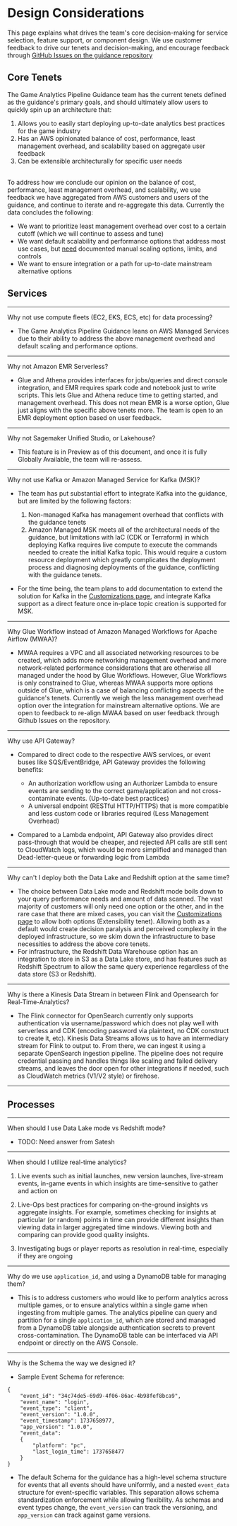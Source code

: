 # Design Considerations
This page explains what drives the team's core decision-making for service selection, feature support, or component design. We use customer feedback to drive our tenets and decision-making, and encourage feedback through [GitHub Issues on the guidance repository](https://github.com/aws-solutions-library-samples/guidance-for-game-analytics-pipeline-on-aws/issues)

## Core Tenets
The Game Analytics Pipeline Guidance team has the current tenets defined as the guidance's primary goals, and should ultimately allow users to quickly spin up an architecture that:

1. Allows you to easily start deploying up-to-date analytics best practices for the game industry
2. Has an AWS opinionated balance of cost, performance, least management overhead, and scalability based on aggregate user feedback
3. Can be extensible architecturally for specific user needs

<br>
To address how we conclude our opinion on the balance of cost, performance, least management overhead, and scalability, we use feedback we have aggregated from AWS customers and users of the guidance, and continue to iterate and re-aggregate this data. Currently the data concludes the following:

- We want to prioritize least management overhead over cost to a certain cutoff (which we will continue to assess and tune)
- We want default scalability and performance options that address most use cases, but <u>need</u> documented manual scaling options, limits, and controls
- We want to ensure integration or a path for up-to-date mainstream alternative options

## Services
---
Why not use compute fleets (EC2, EKS, ECS, etc) for data processing?

- The Game Analytics Pipeline Guidance leans on AWS Managed Services due to their ability to address the above management overhead and default scaling and performance options.

---

Why not Amazon EMR Serverless?

- Glue and Athena provides interfaces for jobs/queries and direct console integration, and EMR requires spark code and notebook just to write scripts. This lets Glue and Athena reduce time to getting started, and management overhead. This does not mean EMR is a worse option, Glue just aligns with the specific above tenets more. The team is open to an EMR deployment option based on user feedback.

---
Why not Sagemaker Unified Studio, or Lakehouse?

- This feature is in Preview as of this document, and once it is fully Globally Available, the team will re-assess.

---
Why not use Kafka or Amazon Managed Service for Kafka (MSK)?

- The team has put substantial effort to integrate Kafka into the guidance, but are limited by the following factors:
    1. Non-managed Kafka has management overhead that conflicts with the guidance tenets
    2. Amazon Managed MSK meets all of the architectural needs of the guidance, but limitations with IaC (CDK or Terraform) in which deploying Kafka requires live compute to execute the commands needed to create the initial Kafka topic. This would require a custom resource deployment which greatly complicates the deployment process and diagnosing deployments of the guidance, conflicting with the guidance tenets.
    
- For the time being, the team plans to add documentation to extend the solution for Kafka in the [Customizations page](./customizations.md), and integrate Kafka support as a direct feature once in-place topic creation is supported for MSK.

---
Why Glue Workflow instead of Amazon Managed Workflows for Apache Airflow (MWAA)?

- MWAA requires a VPC and all associated networking resources to be created, which adds more networking management overhead and more network-related performance considerations that are otherwise all managed under the hood by Glue Workflows. However, Glue Workflows is only constrained to Glue, whereas MWAA supports more options outside of Glue, which is a case of balancing conflicting aspects of the guidance's tenets. Currently we weigh the less management overhead option over the integration for mainstream alternative options. We are open to feedback to re-align MWAA based on user feedback through Github Issues on the repository.

---
Why use API Gateway?

- Compared to direct code to the respective AWS services, or event buses like SQS/EventBridge, API Gateway provides the following benefits:
    - An authorization workflow using an Authorizer Lambda to ensure events are sending to the correct game/application and not cross-contaminate events. (Up-to-date best practices)
    - A universal endpoint (RESTful HTTP/HTTPS) that is more compatible and less custom code or libraries required (Less Management Overhead)

- Compared to a Lambda endpoint, API Gateway also provides direct pass-through that would be cheaper, and rejected API calls are still sent to CloudWatch logs, which would be more simplified and managed than Dead-letter-queue or forwarding logic from Lambda

---
Why can't I deploy both the Data Lake and Redshift option at the same time?

- The choice between Data Lake mode and Redshift mode boils down to your query performance needs and amount of data scanned. The vast majority of customers will only need one option or the other, and in the rare case that there are mixed cases, you can visit the [Customizations page](./customizations.md) to allow both options (Extensibility tenet). Allowing both as a default would create decision paralysis and perceived complexity in the deployed infrastructure, so we skim down the infrastructure to base necessities to address the above core tenets.
- For infrastructure, the Redshift Data Warehouse option has an integration to store in S3 as a Data Lake store, and has features such as Redshift Spectrum to allow the same query experience regardless of the data store (S3 or Redshift). 

---

Why is there a Kinesis Data Stream in between Flink and Opensearch for Real-Time-Analytics?
- The Flink connector for OpenSearch currently only supports authentication via username/password which does not play well with serverless and CDK (encoding password via plaintext, no CDK construct to create it, etc). Kinesis Data Streams allows us to have an intermediary stream for Flink to output to. From there, we can ingest it using a separate OpenSearch ingestion pipeline. The pipeline does not require credential passing and handles things like scaling and failed delivery streams, and leaves the door open for other integrations if needed, such as CloudWatch metrics (V1/V2 style) or firehose.

---

## Processes

---

When should I use Data Lake mode vs Redshift mode?
- TODO: Need answer from Satesh

---

When should I utilize real-time analytics?

1. Live events such as initial launches, new version launches, live-stream events, in-game events in which insights are time-sensitive to gather and action on

2. Live-Ops best practices for comparing on-the-ground insights vs aggregate insights. For example, sometimes checking for insights at particular (or random) points in time can provide different insights than viewing data in larger aggregated time windows. Viewing both and comparing can provide good quality insights.

3. Investigating bugs or player reports as resolution in real-time, especially if they are ongoing

---
Why do we use `application_id`, and using a DynamoDB table for managing them?

- This is to address customers who would like to perform analytics across multiple games, or to ensure analytics within a single game when ingesting from multiple games. The analytics pipeline can query and partition for a single `application_id`, which are stored and managed from a DynamoDB table alongside authentication secrets to prevent cross-contamination. The DynamoDB table can be interfaced via API endpoint or directly on the AWS Console.

---
Why is the Schema the way we designed it?

- Sample Event Schema for reference:
``` hcl
{
    "event_id": "34c74de5-69d9-4f06-86ac-4b98fef8bca9",
    "event_name": "login",
    "event_type": "client",
    "event_version": "1.0.0",
    "event_timestamp": 1737658977,
    "app_version": "1.0.0",
    "event_data":
    {
        "platform": "pc",
        "last_login_time": 1737658477
    }
}
```

- The default Schema for the guidance has a high-level schema structure for events that all events should have uniformly, and a nested `event_data` structure for event-specific variables. This separation allows schema standardization enforcement while allowing flexibility. As schemas and event types change, the `event_version` can track the versioning, and `app_version` can track against game versions. 
